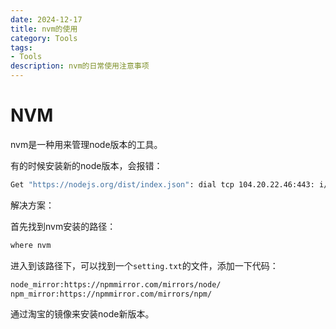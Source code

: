 ```yaml
---
date: 2024-12-17
title: nvm的使用
category: Tools
tags:
- Tools
description: nvm的日常使用注意事项
---
```


# NVM

nvm是一种用来管理node版本的工具。

有的时候安装新的node版本，会报错：
```bash
Get "https://nodejs.org/dist/index.json": dial tcp 104.20.22.46:443: i/o timeout
```

解决方案：

首先找到nvm安装的路径：
```bash
where nvm
```
进入到该路径下，可以找到一个`setting.txt`的文件，添加一下代码：
```txt
node_mirror:https://npmmirror.com/mirrors/node/
npm_mirror:https://npmmirror.com/mirrors/npm/
```

通过淘宝的镜像来安装node新版本。
